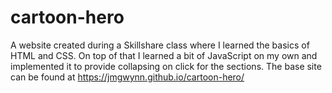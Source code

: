 # cartoon-hero
A website created during a Skillshare class where I learned the basics of HTML and CSS. On top of that I learned a bit of JavaScript on my own and implemented it to provide collapsing on click for the sections. The base site can be found at https://jmgwynn.github.io/cartoon-hero/
